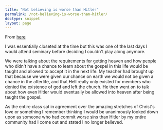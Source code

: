 ```yaml
---
title: "Not believing is worse than Hitler"
permalink: /not-believing-is-worse-than-hitler/
doctype: snippet
layout: page
---
```


From [here](https://www.reddit.com/r/exmormon/comments/97vswk/i_was_taught_that_those_who_left_the_church_were/)

I was essentially closeted at the time but this was one of the last days I would attend seminary before deciding I couldn't play along anymore.

We were talking about the requirements for getting heaven and how people who didn't have a chance to learn about the gospel in this life would be taught and allowed to accept it in the next life. My teacher had brought up that because we were given our chance on earth we would not be given a chance in the afterlife, and that Hell really only existed for members who denied the existence of god and left the church. He then went on to talk about how even Hitler would eventually be allowed into heaven after being taught the gospel.

As the entire class sat in agreement over the amazing stretches of Christ's love or something I remember thinking I would be unanimously looked down upon as someone who had commit worse sins than Hitler by my entire community had I come out and stated I no longer believed.
